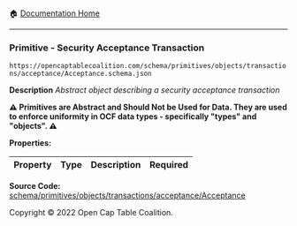 :house: [Documentation Home](../../../../../../README.md)

---

### Primitive - Security Acceptance Transaction

`https://opencaptablecoalition.com/schema/primitives/objects/transactions/acceptance/Acceptance.schema.json`

**Description** _Abstract object describing a security acceptance transaction_

**:warning: Primitives are Abstract and Should Not be Used for Data. They are used to enforce uniformity in OCF data types - specifically "types" and "objects". :warning:**

**Properties:**

| Property | Type | Description | Required |
| -------- | ---- | ----------- | -------- |

**Source Code:** [schema/primitives/objects/transactions/acceptance/Acceptance](../../../../../../../schema/primitives/objects/transactions/acceptance/Acceptance.schema.json)

Copyright © 2022 Open Cap Table Coalition.
